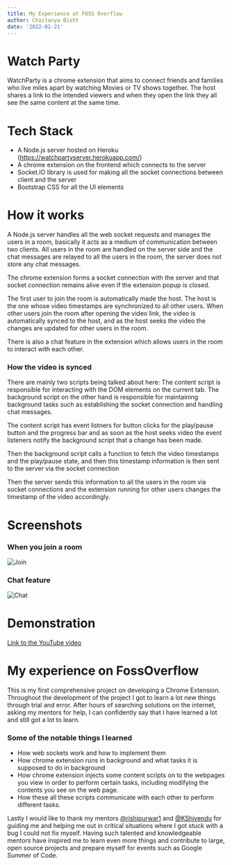 ```yaml
---
title: My Experience at FOSS Overflow
author: Chaitanya Bisht
date: '2022-01-21'
---
```

# Watch Party

WatchParty is a chrome extension that aims to connect friends and families who live miles apart by watching Movies or TV shows together. The host shares a link to the intended viewers and when they open the link they all see the same content at the same time. 

# Tech Stack
- A Node.js server hosted on Heroku (https://watchpartyserver.herokuapp.com/)
- A chrome extension on the frontend which connects to the server
- Socket.IO library is used for making all the socket connections between client and the server
- Bootstrap CSS for all the UI elements

# How it works

A Node.js server handles all the web socket requests and manages the users in a room, basically it acts as a medium of communication between two clients. All users in the room are handled on the server side and the chat messages are relayed to all the users in the room, the server does not store any chat messages.

The chrome extension forms a socket connection with the server and that socket connection remains alive even if the extension popup is closed.

The first user to join the room is automatically made the host. The host is the one whose video timestamps are synchronized to all other users. When other users join the room after opening the video link, the video is automatically synced to the host, and as the host seeks the video the changes are updated for other users in the room.

There is also a chat feature in the extension which allows users in the room to interact with each other.

### How the video is synced

There are mainly two scripts being talked about here: The content script is responsible for interacting with the DOM elements on the current tab. The background script on the other hand is responsible for maintaining background tasks such as establishing the socket connection and handling chat messages.

The content script has event listners for button clicks for the play/pause button and the progress bar and as soon as the host seeks video the event listeners notify the background script that a change has been made.

Then the background script calls a function to fetch the video timestamps and the play/pause state, and then this timestamp information is then sent to the server via the socket connection

Then the server sends this information to all the users in the room via socket connections and the extension running for other users changes the timestamp of the video accordingly.

# Screenshots

### When you join a room
![Join](https://i.imgur.com/JhaNQKH.png)
### Chat feature
![Chat](https://i.imgur.com/OmdJWgT.png)
# Demonstration
[Link to the YouTube video](https://www.youtube.com/watch?v=NTYMR429MjE)

# My experience on FossOverflow
This is my first comprehensive project on developing a Chrome Extension. Throughout the development of the project I got to learn a lot new things through trial and error. After hours of searching solutions on the internet, asking my mentors for help, I can confidently say that I have learned a lot and still got a lot to learn.

### Some of the notable things I learned
- How web sockets work and how to implement them
- How chrome extension runs in background and what tasks it is supposed to do in background
- How chrome extension injects some content scripts on to the webpages you view in order to perform certain tasks, including modifying the contents you see on the web page.
- How these all these scripts communicate with each other to perform different tasks.

Lastly I would like to thank my mentors [@rishipurwar1](https://github.com/rishipurwar1) and [@KShivendu](https://github.com/KShivendu) for guiding me and helping me out in critical situations where I got stuck with a bug I could not fix myself. Having such talented and knowledgeable mentors have inspired me to learn even more things and contribute to large, open source projects and prepare myself for events such as Google Summer of Code.

